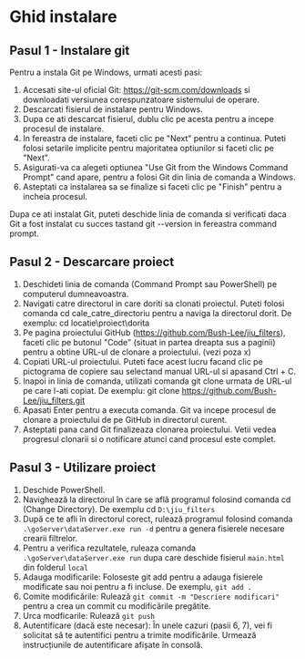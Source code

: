 # Ghid instalare

## Pasul 1 - Instalare git
Pentru a instala Git pe Windows, urmati acesti pasi:

1. Accesati site-ul oficial Git: https://git-scm.com/downloads si downloadati versiunea corespunzatoare sistemului de operare.
2. Descarcati fisierul de instalare pentru Windows.
3. Dupa ce ati descarcat fisierul, dublu clic pe acesta pentru a incepe procesul de instalare.
4. In fereastra de instalare, faceti clic pe "Next" pentru a continua. Puteti folosi setarile implicite pentru majoritatea optiunilor si faceti clic pe "Next".
5. Asigurati-va ca alegeti optiunea "Use Git from the Windows Command Prompt" cand apare, pentru a folosi Git din linia de comanda a Windows.
6. Asteptati ca instalarea sa se finalize si faceti clic pe "Finish" pentru a incheia procesul.

Dupa ce ati instalat Git, puteti deschide linia de comanda si verificati daca Git a fost instalat cu succes tastand git --version in fereastra command prompt.

## Pasul 2 - Descarcare proiect

1. Deschideti linia de comanda (Command Prompt sau PowerShell) pe computerul dumneavoastra.
2. Navigati catre directorul in care doriti sa clonati proiectul. Puteti folosi comanda cd cale_catre_directoriu pentru a naviga la directorul dorit. De exemplu: cd locatie\proiect\dorita
3. Pe pagina proiectului GitHub (https://github.com/Bush-Lee/jiu_filters), faceti clic pe butonul "Code" (situat in partea dreapta sus a paginii) pentru a obtine URL-ul de clonare a proiectului. (vezi poza x)
4. Copiati URL-ul proiectului. Puteti face acest lucru facand clic pe pictograma de copiere sau selectand manual URL-ul si apasand Ctrl + C.
5. Inapoi in linia de comanda, utilizati comanda git clone urmata de URL-ul pe care l-ati copiat. De exemplu: git clone https://github.com/Bush-Lee/jiu_filters.git
6. Apasati Enter pentru a executa comanda. Git va incepe procesul de clonare a proiectului de pe GitHub in directorul curent.
7. Asteptati pana cand Git finalizeaza clonarea proiectului. Vetii vedea progresul clonarii si o notificare atunci cand procesul este complet.

## Pasul 3 - Utilizare proiect 
1. Deschide PowerShell.
2. Navighează la directorul în care se află programul folosind comanda cd (Change Directory). De exemplu cd ```D:\jiu_filters```
3. După ce te afli în directorul corect, rulează programul folosind comanda ``` .\goServer\dataServer.exe run -d``` pentru a genera fisierele necesare crearii filtrelor.
4. Pentru a verifica rezultatele, ruleaza comanda ``` .\goServer\dataServer.exe run``` dupa care deschide fisierul ```main.html``` din folderul ```local``` 
5. Adauga modificarile: Foloseste git add pentru a adauga fisierele modificate sau noi pentru a fi incluse. De exemplu, ```git add .```
6. Comite modificările: Rulează ```git commit -m "Descriere modificari"``` pentru a crea un commit cu modificările pregătite.
7. Urca modficarile: Rulează ```git push ``` 
8. Autentificare (dacă este necesar): În unele cazuri (pasii 6, 7), vei fi solicitat să te autentifici pentru a trimite modificările. Urmează instrucțiunile de autentificare afișate în consolă.
